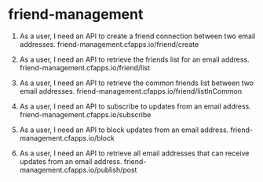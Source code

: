 # friend-management

1. As a user, I need an API to create a friend connection between two email addresses.
friend-management.cfapps.io/friend/create

2. As a user, I need an API to retrieve the friends list for an email address.
friend-management.cfapps.io/friend/list

3. As a user, I need an API to retrieve the common friends list between two email addresses.
friend-management.cfapps.io/friend/listInCommon

4. As a user, I need an API to subscribe to updates from an email address.
friend-management.cfapps.io/subscribe

5. As a user, I need an API to block updates from an email address.
friend-management.cfapps.io/block

6. As a user, I need an API to retrieve all email addresses that can receive updates from an email address.
friend-management.cfapps.io/publish/post
